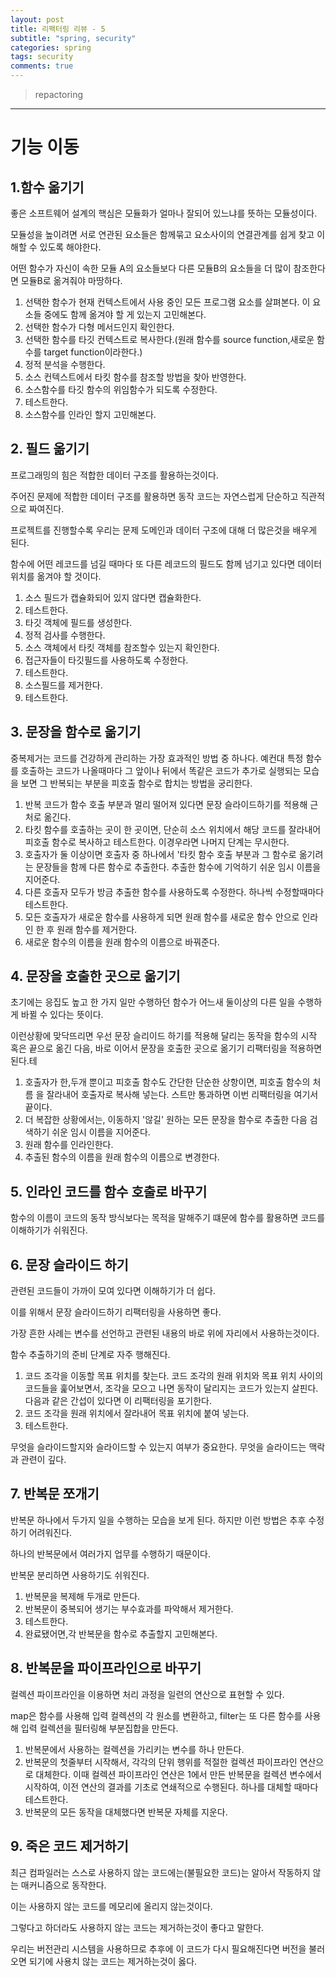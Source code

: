 ```yaml
---
layout: post
title: 리팩터링 리뷰 - 5
subtitle: "spring, security"
categories: spring
tags: security
comments: true
---
```

> repactoring

----
기능 이동
====

## 1.함수 옮기기

  좋은 소프트웨어 설계의 핵심은 모듈화가 얼마나 잘되어 있느냐를 뜻하는 모듈성이다.

  모듈성을 높이려면 서로 연관된 요소들은 함께묶고 요소사이의 연결관계를 쉽게 찾고 이해할 수 있도록 해야한다.

  어떤 함수가 자신이 속한 모듈 A의 요소들보다 다른 모듈B의 요소들을 더 많이 참조한다면 모듈B로 옮겨줘야 마땅하다.

  1. 선택한 함수가 현재 컨텍스트에서 사용 중인 모든 프로그램 요소를 살펴본다. 이 요소들 중에도 함께 옮겨야 할 게 있는지 고민해본다.
  2. 선택한 함수가 다형 메서드인지 확인한다.
  3. 선택한 함수를 타깃 컨텍스트로 복사한다.(원래 함수를 source function,새로운 함수를 target function이라한다.) 
  4. 정적 분석을 수행한다.
  5. 소스 컨텍스트에서 타킷 함수를 참조할 방법을 찾아 반영한다.
  6. 소스함수를 타깃 함수의 위임함수가 되도록 수정한다.
  7. 테스트한다.
  8. 소스함수를 인라인 할지 고민해본다. 

## 2. 필드 옮기기

  프로그래밍의 힘은 적합한 데이터 구조를 활용하는것이다.

  주어진 문제에 적합한 데이터 구조를 활용하면 동작 코드는 자연스럽게 단순하고 직관적으로 짜여진다.

  프로젝트를 진행할수록 우리는 문제 도메인과 데이터 구조에 대해 더 많은것을 배우게 된다.

  함수에 어떤 레코드를 넘길 때마다 또 다른 레코드의 필드도 함께 넘기고 있다면 데이터 위치를 옮겨야 할 것이다. 

  1. 소스 필드가 캡슐화되어 있지 않다면 캡슐화한다.
  2. 테스트한다.
  3. 타깃 객체에 필드를 생성한다.
  4. 정적 검사를 수행한다.
  5. 소스 객체에서 타킷 객체를 참조할수 있는지 확인한다.
  6. 접근자들이 타깃필드를 사용하도록 수정한다.
  7. 테스트한다. 
  8. 소스필드를 제거한다.
  9. 테스트한다.


## 3. 문장을 함수로 옮기기

  중복제거는 코드를 건강하게 관리하는 가장 효과적인 방법 중 하나다. 예컨대 특정 함수를 호출하는 코드가 나올때마다 그 앞이나 뒤에서 똑같은 코드가 추가로 실행되는 모습을 보면 그 반복되는 부분을 피호출 함수로 합치는 방법을 궁리한다.

  1. 반복 코드가 함수 호출 부분과 멀리 떨어져 있다면 문장 슬라이드하기를 적용해 근처로 옮긴다.
  2. 타킷 함수를 호출하는 곳이 한 곳이면, 단순히 소스 위치에서 해당 코드를 잘라내어 피호출 함수로 복사하고 테스트한다. 이경우라면 나머지 단계는 무시한다.
  3. 호출자가 둘 이상이면 호출자 중 하나에서 '타킷 함수 호출 부분과 그 함수로 옮기려는 문장들을 함께 다른 함수로 추출한다. 추출한 함수에 기억하기 쉬운 임시 이름을 지어준다.
  4. 다른 호출자 모두가 방금 추출한 함수를 사용하도록 수정한다. 하나씩 수정할때마다 테스트한다.
  5. 모든 호출자가 새로운 함수를 사용하게 되면 원래 함수를 새로운 함수 안으로 인라인 한 후 원래 함수를 제거한다.
  6. 새로운 함수의 이름을 원래 함수의 이름으로 바꿔준다.


## 4. 문장을 호출한 곳으로 옮기기

  초기에는 응집도 높고 한 가지 일만 수행하던 함수가 어느새 둘이상의 다른 일을 수행하게 바뀔 수 있다는 뜻이다.

  이런상황에 맞닥뜨리면 우선 문장 슬리이드 하기를 적용해 달리는 동작을 함수의 시작 혹은 끝으로 옮긴 다음, 바로 이어서 문장을 호출한 곳으로 옮기기 리팩터링을 적용하면된다.테

  1. 호출자가 한,두개 뿐이고 피호출 함수도 간단한 단순한 상항이면, 피호출 함수의 처름 을 잘라내어 호출자로 복사해 넣는다. 스트만 통과하면 이번 리팩터링을 여기서 끝이다.
  2. 더 복잡한  상황에서는, 이동하지 '않길' 원하는 모든 문장을 함수로 추출한 다음 검색하기 쉬운 임시 이름을 지어준다.
  3. 원래 함수를 인라인한다.
  4. 추출된 함수의 이름을 원래 함수의 이름으로 변경한다.
  
## 5. 인라인 코드를 함수 호출로 바꾸기

  함수의 이름이 코드의 동작 방식보다는 목적을 말해주기 떄문에 함수를 활용하면 코드를 이해하기가 쉬워진다.


## 6. 문장 슬라이드 하기 

  관련된 코드들이 가까이 모여 있다면 이해하기가 더 쉽다.

  이를 위해서 문장 슬라이드하기 리팩터링을 사용하면 좋다. 

  가장 흔한 사례는 변수를 선언하고 관련된 내용의 바로 위에 자리에서 사용하는것이다. 

  함수 추출하기의 준비 단계로 자주 행해진다.

  1. 코드 조각을 이동할 목표 위치를 찾는다. 코드 조각의 원래 위치와 목표 위치 사이의 코드들을 훑어보면서, 조각을 모으고 나면 동작이 달리지는 코드가 있는지 살핀다. 다음과 같은 간섭이 있다면 이 리팩터링을 포기한다.
  2. 코드 조각을 원래 위치에서 잘라내어 목표 위치에 붙여 넣는다.
  3. 테스트한다.

  무엇을 슬라이드할지와 슬라이드할 수 있는지 여부가 중요한다. 무엇을 슬라이드는 맥락과 관련이 깊다. 

## 7. 반복문 쪼개기

  반복문 하나에서 두가지 일을 수행하는 모습을 보게 된다. 하지만 이런 방법은 추후 수정하기 어려워진다.

  하나의 반복문에서 여러가지 업무를 수행하기 때문이다. 

  반복문 분리하면 사용하기도 쉬워진다. 

  1. 반복문을 복제해 두개로 만든다.
  2. 반복문이 중복되어 생기는 부수효과를 파악해서 제거한다.
  3. 테스트한다.
  4. 완료됐어면,각 반복문을 함수로 추출할지 고민해본다.


## 8. 반복문을 파이프라인으로 바꾸기

  컬렉션 파이프라인을 이용하면 처리 과정을 일련의 연산으로 표현할 수 있다. 

  map은 함수를 사용해 입력 컬렉션의 각 원소를 변환하고, filter는 또 다른 함수를 사용해 입력 컬렉션을 필터링해 부분집합을 만든다. 

  1. 반복문에서 사용하는 컬렉션을 가리키는 변수를 하나 만든다.
  2. 반복문의 첫줄부터 시작해서, 각각의 단위 행위를 적절한 컬렉션 파이프라인 연산으로 대체한다. 이때 컬렉션 파이프라인 연산은 1에서 만든 반복문을 컬렉션 변수에서 시작하여, 이전 연산의 결과를 기초로 연쇄적으로 수행된다. 하나를 대체할 때마다 테스트한다.
  3. 반복문의 모든 동작을 대체했다면 반복문 자체를 지운다.

## 9. 죽은 코드 제거하기

  최근 컴파일러는 스스로 사용하지 않는 코드에는(불필요한 코드)는 알아서 작동하지 않는 매커니즘으로 동작한다. 
  
  이는 사용하지 않는 코드를 메모리에 올리지 않는것이다. 

  그렇다고 하더라도 사용하지 않는 코드는 제거하는것이 좋다고 말한다. 

  우리는 버전관리 시스템을 사용하므로 추후에 이 코드가 다시 필요해진다면 버전을 불러오면 되기에 사용치 않는 코드는 제거하는것이 옳다.

  